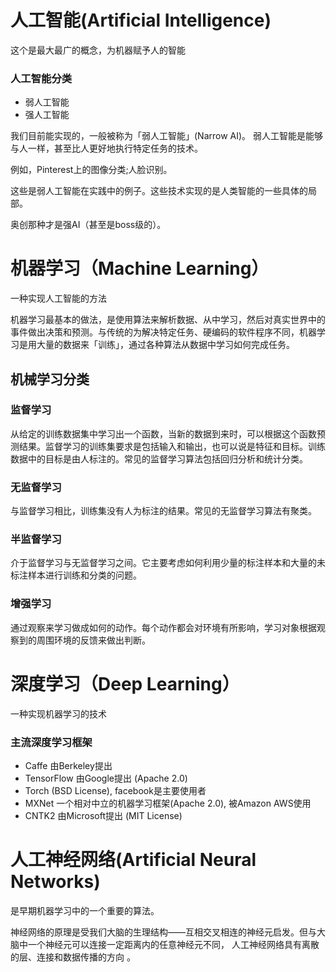 # 人工智能(Artificial Intelligence)
这个是最大最广的概念，为机器赋予人的智能  
### 人工智能分类  
* 弱人工智能
* 强人工智能

我们目前能实现的，一般被称为「弱人工智能」(Narrow AI)。 弱人工智能是能够与人一样，甚至比人更好地执行特定任务的技术。     

例如，Pinterest上的图像分类;人脸识别。   

这些是弱人工智能在实践中的例子。这些技术实现的是人类智能的一些具体的局部。  

奥创那种才是强AI（甚至是boss级的）。

# 机器学习（Machine Learning）
一种实现人工智能的方法

机器学习最基本的做法，是使用算法来解析数据、从中学习，然后对真实世界中的事件做出决策和预测。与传统的为解决特定任务、硬编码的软件程序不同，机器学习是用大量的数据来「训练」，通过各种算法从数据中学习如何完成任务。 
## 机械学习分类
### 监督学习
从给定的训练数据集中学习出一个函数，当新的数据到来时，可以根据这个函数预测结果。监督学习的训练集要求是包括输入和输出，也可以说是特征和目标。训练数据中的目标是由人标注的。常见的监督学习算法包括回归分析和统计分类。  

### 无监督学习
与监督学习相比，训练集没有人为标注的结果。常见的无监督学习算法有聚类。
### 半监督学习
介于监督学习与无监督学习之间。它主要考虑如何利用少量的标注样本和大量的未标注样本进行训练和分类的问题。
### 增强学习
通过观察来学习做成如何的动作。每个动作都会对环境有所影响，学习对象根据观察到的周围环境的反馈来做出判断。


# 深度学习（Deep Learning）
一种实现机器学习的技术
### 主流深度学习框架
* Caffe   由Berkeley提出
* TensorFlow  由Google提出 (Apache 2.0)
* Torch (BSD License),  facebook是主要使用者
* MXNet 一个相对中立的机器学习框架(Apache 2.0), 被Amazon AWS使用
* CNTK2 由Microsoft提出 (MIT License)


# 人工神经网络(Artificial Neural Networks)
是早期机器学习中的一个重要的算法。

神经网络的原理是受我们大脑的生理结构——互相交叉相连的神经元启发。但与大脑中一个神经元可以连接一定距离内的任意神经元不同， 人工神经网络具有离散的层、连接和数据传播的方向 。